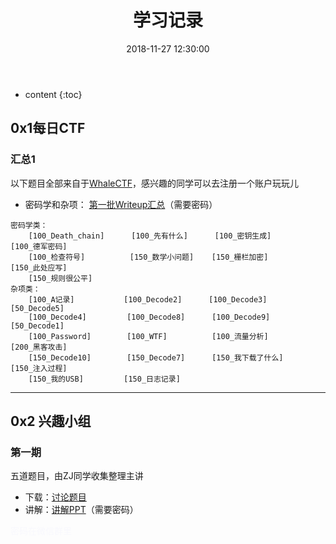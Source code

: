 ﻿---
layout: post
title:  "学习记录"
date:   2018-11-27 12:30:00
categories: CTF WhaleCTF
tags: CTF 记录
excerpt: 记录下我们的学习进度
---

* content
{:toc}

## 0x1每日CTF

### 汇总1
以下题目全部来自于[WhaleCTF](http://whalectf.xin/challenges)，感兴趣的同学可以去注册一个账户玩玩儿

* 密码学和杂项： [第一批Writeup汇总](http://xyzctf.ezyro.com/files/whalectf_crypto_and_misc.zip)（需要密码）

```
密码学类：
    [100_Death_chain]      [100_先有什么]      [100_密钥生成]        [100_德军密码]
    [100_检查符号]          [150_数学小问题]    [150_栅栏加密]        [150_此处应写]
    [150_规则很公平]
杂项类：
    [100_A记录]           [100_Decode2]      [100_Decode3]          [50_Decode5]
    [100_Decode4]         [100_Decode8]      [100_Decode9]          [50_Decode1]     
    [100_Password]        [100_WTF]          [100_流量分析]         [200_黑客攻击] 
    [150_Decode10]        [150_Decode7]      [150_我下载了什么]      [150_注入过程]   
    [150_我的USB]         [150_日志记录]       

```

****
## 0x2 兴趣小组

### 第一期   
五道题目，由ZJ同学收集整理主讲
* 下载：[讨论题目](http://xyzctf.ezyro.com/files/兴趣小组讨论.zip)
* 讲解：[讲解PPT](http://xyzctf.ezyro.com/files/安全攻防兴趣小组集中讨论1期.zip)（需要密码）



<span style="color:#F8F8FD;">密码在微信群里</span>

